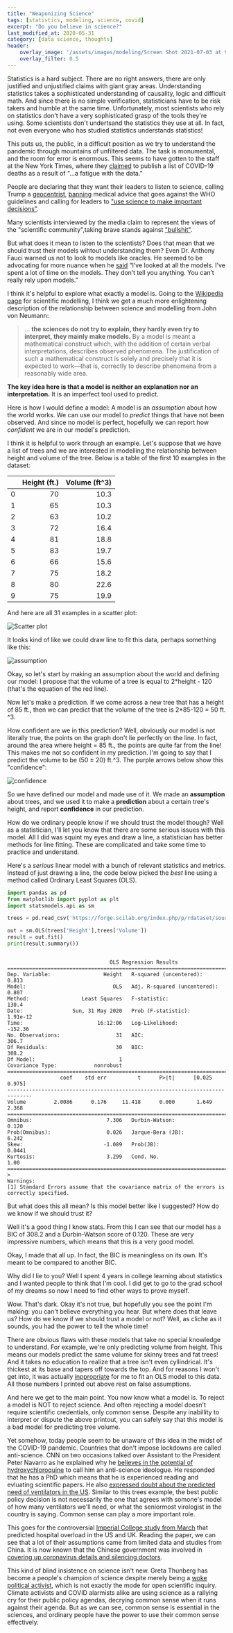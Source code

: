 ```yaml
---
title: "Weaponizing Science"
tags: [statistics, modeling, science, covid]
excerpt: "Do you believe in science?"
last_modified_at: 2020-05-31
category: [data science, thoughts]
header:
    overlay_image: '/assets/images/modeling/Screen Shot 2021-07-03 at 9.22.33 PM.png'
    overlay_filter: 0.5
---
```


Statistics is a hard subject. There are no right answers, there are only justified and unjustified claims with giant gray areas. Understanding statistics takes a sophisticated understanding of causality, logic and difficult math. And since there is no simple verification, statisticians have to be risk takers and humble at the same time. Unfortunately, most scientists who rely on statistics don't have a very sophisticated grasp of the tools they're using. Some scientists don't undertsand the statistics they use at all. In fact, not even everyone who has studied statistics understands statistics!

This puts us, the public, in a difficult position as we try to understand the pandemic through mountains of unfiltered data. The task is monumental, and the room for error is enormous. This seems to have gotten to the staff at the New York Times, where they [claimed](https://www.nytimes.com/2020/05/23/reader-center/coronavirus-new-york-times-front-page.html) to publish a list of COVID-19 deaths as a result of "...a fatigue with the data."

People are declaring that they want their leaders to listen to science, calling Trump a [geocentrist](https://www.salon.com/2020/05/03/our-anti-science-leaders-are-the-geocentrists-of-today/), [banning](https://www.bbc.com/news/technology-52388586) medical advice that goes against the WHO guidelines and calling for leaders to ["use science to make important decisions"](https://thehill.com/opinion/healthcare/499952-listen-to-experts-and-tackle-the-toxic-chemical-crisis-contributing-to). 

Many scientists interviewed by the media claim to represent the views of the "scientific community",taking brave stands against ["bullshit"](https://www.theguardian.com/world/2020/apr/28/there-is-no-absolute-truth-an-infectious-disease-expert-on-covid-19-misinformation-and-bullshit).

But what does it mean to listen to the scientists? Does that mean that we should trust their models wihtout understanding them? Even Dr. Anthony Fauci warned us not to look to models like oracles. He seemed to be advocating for more nuance when he [said](https://www.washingtonpost.com/health/2020/04/02/experts-trumps-advisers-doubt-white-houses-240000-coronavirus-deaths-estimate/) “I’ve looked at all the models. I’ve spent a lot of time on the models. They don’t tell you anything. You can’t really rely upon models.”

I think it's helpful to explore what exactly a model is. Going to the [Wikipedia page](https://en.wikipedia.org/wiki/Scientific_modelling) for scientific modelling, I think we get a much more enlightening description of the relationship between science and modelling from John von Neumann:

> ... **the sciences do not try to explain, they hardly even try to interpret, they mainly make models.** By a model is meant a mathematical construct which, with the addition of certain verbal interpretations, describes observed phenomena. The justification of such a mathematical construct is solely and precisely that it is expected to work—that is, correctly to describe phenomena from a reasonably wide area.

**The key idea here is that a model is neither an explanation nor an interpretation.** It is an imperfect tool used to predict.

Here is how I would define a model: A model is an *assumption* about how the world works. We can use our model to *predict* things that have not been observed. And since no model is perfect, hopefully we can report how *confident* we are in our model's prediction.

I think it is helpful to work through an example. Let's suppose that we have a list of trees and we are interested in modelling the relationship between height and volume of the tree. Below is a table of the first 10 examples in the dataset:

|    |   Height (ft.) |   Volume (ft^3) |
|---:|---------:|---------:|
|  0 |       70 |     10.3 |
|  1 |       65 |     10.3 |
|  2 |       63 |     10.2 |
|  3 |       72 |     16.4 |
|  4 |       81 |     18.8 |
|  5 |       83 |     19.7 |
|  6 |       66 |     15.6 |
|  7 |       75 |     18.2 |
|  8 |       80 |     22.6 |
|  9 |       75 |     19.9 |

And here are all 31 examples in a scatter plot:

![Scatter plot](/assets/modeling/treeplot.jpg)

It looks kind of like we could draw  line to fit this data, perhaps something like this:

![assumption](/assets/modeling/assumption.jpg)

Okay, so let's start by making an assumption about the world and defining our model: I propose that the volume of a tree is equal to 2\*height \- 120 (that's the equation of the red line).

Now let's make a prediction. If we come across a new tree that has a height of 85 ft., then we can predict that the volume of the tree is 2\*85-120 = 50 ft. ^3.

How confident are we in this prediction? Well, obviously our model is not literally true, the points on the graph don't lie perfectly on the line. In fact, around the area where height = 85 ft., the points are quite far from the line! This makes me not so confident in my prediction. I'm going to say that I predict the volume to be (50 ± 20) ft.^3. The purple arrows below show this "confidence":

![confidence](/assets/modeling/confidence.jpg)

So we have defined our model and made use of it. We made an **assumption** about trees, and we used it to make a **prediction** about a certain tree's height, and report **confidence** in our prediction.

How do we ordinary people know if we should trust the model though? Well as a statistician, I'll let you know that there are some serious issues with this model. All I did was squint my eyes and draw a line, a statistician has better methods for line fitting. These are complicated and take some time to practice and understand.

Here's a *serious* linear model with a bunch of relevant statistics and metrics. Instead of just drawing a line, the code below picked the *best* line using a method called Ordinary Least Squares (OLS).

```python
import pandas as pd
from matplotlib import pyplot as plt
import statsmodels.api as sm

trees = pd.read_csv('https://forge.scilab.org/index.php/p/rdataset/source/file/master/csv/datasets/trees.csv')

out = sm.OLS(trees['Height'],trees['Volume'])
result = out.fit()
print(result.summary())
```

```

                                 OLS Regression Results                                
=======================================================================================
Dep. Variable:                 Height   R-squared (uncentered):                   0.813
Model:                            OLS   Adj. R-squared (uncentered):              0.807
Method:                 Least Squares   F-statistic:                              130.4
Date:                Sun, 31 May 2020   Prob (F-statistic):                    1.91e-12
Time:                        16:12:06   Log-Likelihood:                         -152.36
No. Observations:                  31   AIC:                                      306.7
Df Residuals:                      30   BIC:                                      308.2
Df Model:                           1                                                  
Covariance Type:            nonrobust                                                  
==============================================================================
                 coef    std err          t      P>|t|      [0.025      0.975]
------------------------------------------------------------------------------
Volume         2.0086      0.176     11.418      0.000       1.649       2.368
==============================================================================
Omnibus:                        7.306   Durbin-Watson:                   0.120
Prob(Omnibus):                  0.026   Jarque-Bera (JB):                6.242
Skew:                          -1.089   Prob(JB):                       0.0441
Kurtosis:                       3.299   Cond. No.                         1.00
==============================================================================
>
Warnings:
[1] Standard Errors assume that the covariance matrix of the errors is correctly specified.
```

But what does this all mean? Is this model better like I suggested? How do we know if we should trust it?

Well it's a good thing I know stats. From this I can see that our model has a BIC of 308.2 and a Durbin-Watson score of 0.120. These are very impressive numbers, which means that this is a very good model.

Okay, I made that all up. In fact, the BIC is meaningless on its own. It's meant to be compared to another BIC.

Why did I lie to you? Well I spent 4 years in college learning about statistics and I wanted people to think that I'm cool. I did get to go to the grad school of my dreams so now I need to find other ways to prove myself.

Wow. That's dark. Okay it's not true, but hopefully you see the point I'm making: you can't believe everything you hear. But where does that leave us? How do we know if we should trust a model or not? Well, as cliche as it sounds, you had the power to tell the whole time!

There are obvious flaws with these models that take no special knowledge to understand. For example, we're only predicting volume from height. This means our models predict the same volume for skinny trees and fat trees! And it takes no education to realize that a tree isn't even cyllindrical. It's thickest at its base and tapers off towards the top. And for reasons I won't get into, it was actually [inppropriate](https://en.wikipedia.org/wiki/Ordinary_least_squares#Assumptions) for me to fit an OLS model to this data. All those numbers I printed out above rest on false assumptions.

And here we get to the main point. You now know what a model is. To reject a model is NOT to reject science. And often rejecting a model doesn't  require scientific credentials, only common sense. Despite any inabillity to interpret or dispute the above printout, you can safely say that this model is a bad model for predicting tree volume.

Yet somehow, today people seem to be unaware of this idea in the midst of the COVID-19 pandemic. Countries that don't impose lockdowns are called anti-science. CNN on two occasions talked over Assistant to the President Peter Navarro as he explained why he [believes in the potential of hydroxychloroquine](https://www.axios.com/peter-navarro-hydroxychloroquine-coronavirus-cnn-a915585b-55dd-4f32-a2ae-b8bb06474973.html) to call him an anti-science ideologue. He responded that he has a PhD which means that he is experienced reading and evluating scientific papers. He also [expressed doubt about the predicted need of ventilators in the US](https://www.cnn.com/videos/politics/2020/03/26/peter-navarro-intv-supply-of-masks-medical-supplies-sot-ath-vpx.cnn).  Similar to this trees example, the best public policy decision is not necessarily the one that agrees with somone's model of how many ventilators we'll need, or what the seniormost virologist in the country is saying. Common sense can play a more important role.

This goes for the controversial [Imperial College study from March](https://www.imperial.ac.uk/media/imperial-college/medicine/sph/ide/gida-fellowships/Imperial-College-COVID19-NPI-modelling-16-03-2020.pdf) that predicted hospital overload in the US and UK. Reading the paper, we can see that a lot of their assumptions came from limited data and studies from China. It is now known that the Chinese government was involved in [covering up coronavirus details and silencing doctors](https://nypost.com/2020/05/06/finally-the-world-is-catching-on-to-chinas-coronavirus-lies/).  

This kind of blind insistence on science isn't new. Greta Thunberg has become a people's champion of science despite merely being a [woke](https://disrn.com/news/greta-thunberg-climate-crisis-not-just-about-environment-but-also-colonial-racist-patriarchal-systems-of-oppression) [political activist](https://www.youtube.com/watch?v=xVlRompc1yE), which is not exactly the mode for open scientific inquiry. Climate activists and COVID alarmists alike are using science as a rallying cry for their public policy agendas, decrying common sense when it runs against their agenda. But as we can see, common sense is essential in the sciences, and ordinary people have the power to use their common sense effectively.